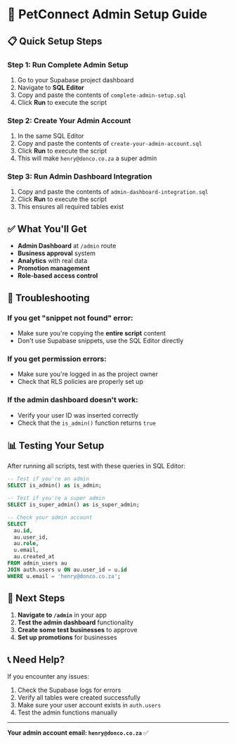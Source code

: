 # 🚀 PetConnect Admin Setup Guide

## 📋 **Quick Setup Steps**

### **Step 1: Run Complete Admin Setup**
1. Go to your Supabase project dashboard
2. Navigate to **SQL Editor**
3. Copy and paste the contents of `complete-admin-setup.sql`
4. Click **Run** to execute the script

### **Step 2: Create Your Admin Account**
1. In the same SQL Editor
2. Copy and paste the contents of `create-your-admin-account.sql`
3. Click **Run** to execute the script
4. This will make `henry@donco.co.za` a super admin

### **Step 3: Run Admin Dashboard Integration**
1. Copy and paste the contents of `admin-dashboard-integration.sql`
2. Click **Run** to execute the script
3. This ensures all required tables exist

## ✅ **What You'll Get**

- **Admin Dashboard** at `/admin` route
- **Business approval** system
- **Analytics** with real data
- **Promotion management**
- **Role-based access control**

## 🔧 **Troubleshooting**

### **If you get "snippet not found" error:**
- Make sure you're copying the **entire script** content
- Don't use Supabase snippets, use the SQL Editor directly

### **If you get permission errors:**
- Make sure you're logged in as the project owner
- Check that RLS policies are properly set up

### **If the admin dashboard doesn't work:**
- Verify your user ID was inserted correctly
- Check that the `is_admin()` function returns `true`

## 📊 **Testing Your Setup**

After running all scripts, test with these queries in SQL Editor:

```sql
-- Test if you're an admin
SELECT is_admin() as is_admin;

-- Test if you're a super admin
SELECT is_super_admin() as is_super_admin;

-- Check your admin account
SELECT 
  au.id,
  au.user_id,
  au.role,
  u.email,
  au.created_at
FROM admin_users au
JOIN auth.users u ON au.user_id = u.id
WHERE u.email = 'henry@donco.co.za';
```

## 🎯 **Next Steps**

1. **Navigate to `/admin`** in your app
2. **Test the admin dashboard** functionality
3. **Create some test businesses** to approve
4. **Set up promotions** for businesses

## 📞 **Need Help?**

If you encounter any issues:
1. Check the Supabase logs for errors
2. Verify all tables were created successfully
3. Make sure your user account exists in `auth.users`
4. Test the admin functions manually

---

**Your admin account email: `henry@donco.co.za`** ✅